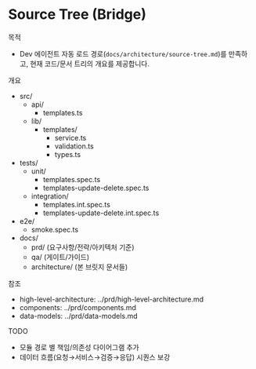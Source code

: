 # Source Tree (Bridge)

목적
- Dev 에이전트 자동 로드 경로(`docs/architecture/source-tree.md`)를 만족하고, 현재 코드/문서 트리의 개요를 제공합니다.

개요
- src/
  - api/
    - templates.ts
  - lib/
    - templates/
      - service.ts
      - validation.ts
      - types.ts
- tests/
  - unit/
    - templates.spec.ts
    - templates-update-delete.spec.ts
  - integration/
    - templates.int.spec.ts
    - templates-update-delete.int.spec.ts
- e2e/
  - smoke.spec.ts
- docs/
  - prd/ (요구사항/전략/아키텍처 기준)
  - qa/  (게이트/가이드)
  - architecture/ (본 브릿지 문서들)

참조
- high-level-architecture: ../prd/high-level-architecture.md
- components: ../prd/components.md
- data-models: ../prd/data-models.md

TODO
- 모듈 경로 별 책임/의존성 다이어그램 추가
- 데이터 흐름(요청→서비스→검증→응답) 시퀀스 보강

